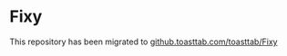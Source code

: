 # Fixy
This repository has been migrated to [github.toasttab.com/toasttab/Fixy](https://github.toasttab.com/toasttab/Fixy)